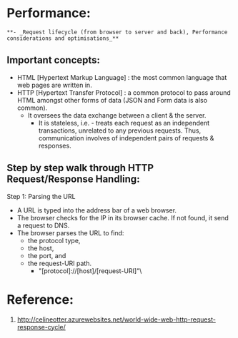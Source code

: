 
# Performance: 
    **- _Request lifecycle (from browser to server and back), Performance considerations and optimisations_**

## Important concepts:
* HTML [Hypertext Markup Language] : the most common language that web pages are written in.
* HTTP [Hypertext Transfer Protocol] : a common protocol to pass around HTML amongst other forms of data (JSON and Form data is also common).
    * It oversees the data exchange between a client & the server.
        * It is stateless, i.e. - treats each request as an independent transactions, unrelated to any previous requests. Thus, communication involves of independent pairs of requests & responses.
## Step by step walk through HTTP Request/Response Handling:
Step 1: Parsing the URL
* A URL is typed into the address bar of a web browser.
* The browser checks for the IP in its browser cache. If not found, it send a request to DNS.
* The browser parses the URL to find: 
    * the protocol type, 
    * the host, 
    * the port, and 
    * the request-URI path.
        * "[protocol]://[host]/[request-URI]"\


# Reference: 
1. http://celineotter.azurewebsites.net/world-wide-web-http-request-response-cycle/
